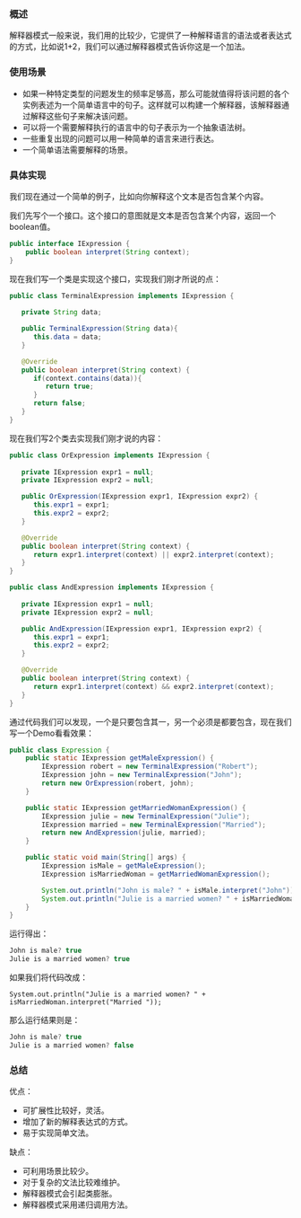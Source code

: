 ### 概述

解释器模式一般来说，我们用的比较少，它提供了一种解释语言的语法或者表达式的方式，比如说1+2，我们可以通过解释器模式告诉你这是一个加法。



### 使用场景

- 如果一种特定类型的问题发生的频率足够高，那么可能就值得将该问题的各个实例表述为一个简单语言中的句子。这样就可以构建一个解释器，该解释器通过解释这些句子来解决该问题。
- 可以将一个需要解释执行的语言中的句子表示为一个抽象语法树。
- 一些重复出现的问题可以用一种简单的语言来进行表达。
- 一个简单语法需要解释的场景。



### 具体实现

我们现在通过一个简单的例子，比如向你解释这个文本是否包含某个内容。

我们先写个一个接口。这个接口的意图就是文本是否包含某个内容，返回一个boolean值。

```java
public interface IExpression {
	public boolean interpret(String context);
}
```

现在我们写一个类是实现这个接口，实现我们刚才所说的点：

```java
public class TerminalExpression implements IExpression {
    
   private String data;

   public TerminalExpression(String data){
      this.data = data; 
   }

   @Override
   public boolean interpret(String context) {
      if(context.contains(data)){
         return true;
      }
      return false;
   }
}
```

现在我们写2个类去实现我们刚才说的内容：

```java
public class OrExpression implements IExpression {
     
   private IExpression expr1 = null;
   private IExpression expr2 = null;

   public OrExpression(IExpression expr1, IExpression expr2) { 
      this.expr1 = expr1;
      this.expr2 = expr2;
   }

   @Override
   public boolean interpret(String context) {        
      return expr1.interpret(context) || expr2.interpret(context);
   }
}
```

```java
public class AndExpression implements IExpression {
     
   private IExpression expr1 = null;
   private IExpression expr2 = null;

   public AndExpression(IExpression expr1, IExpression expr2) { 
      this.expr1 = expr1;
      this.expr2 = expr2;
   }

   @Override
   public boolean interpret(String context) {        
      return expr1.interpret(context) && expr2.interpret(context);
   }
}
```

通过代码我们可以发现，一个是只要包含其一，另一个必须是都要包含，现在我们写一个Demo看看效果：

```java
public class Expression {
	public static IExpression getMaleExpression() {
		IExpression robert = new TerminalExpression("Robert");
		IExpression john = new TerminalExpression("John");
		return new OrExpression(robert, john);
	}

	public static IExpression getMarriedWomanExpression() {
		IExpression julie = new TerminalExpression("Julie");
		IExpression married = new TerminalExpression("Married");
		return new AndExpression(julie, married);
	}

	public static void main(String[] args) {
		IExpression isMale = getMaleExpression();
		IExpression isMarriedWoman = getMarriedWomanExpression();

		System.out.println("John is male? " + isMale.interpret("John"));
		System.out.println("Julie is a married women? " + isMarriedWoman.interpret("Married Julie"));
	}
}
```

运行得出：

```java
John is male? true
Julie is a married women? true
```

如果我们将代码改成：

```
System.out.println("Julie is a married women? " + isMarriedWoman.interpret("Married "));
```

那么运行结果则是：

```java
John is male? true
Julie is a married women? false
```



### 总结

优点：

- 可扩展性比较好，灵活。
- 增加了新的解释表达式的方式。
- 易于实现简单文法。

缺点：

- 可利用场景比较少。 
- 对于复杂的文法比较难维护。
- 解释器模式会引起类膨胀。 
- 解释器模式采用递归调用方法。

